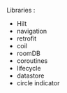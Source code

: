 Libraries : 

- Hilt
- navigation
- retrofit
- coil
- roomDB
- coroutines
- lifecycle
- datastore
- circle indicator
